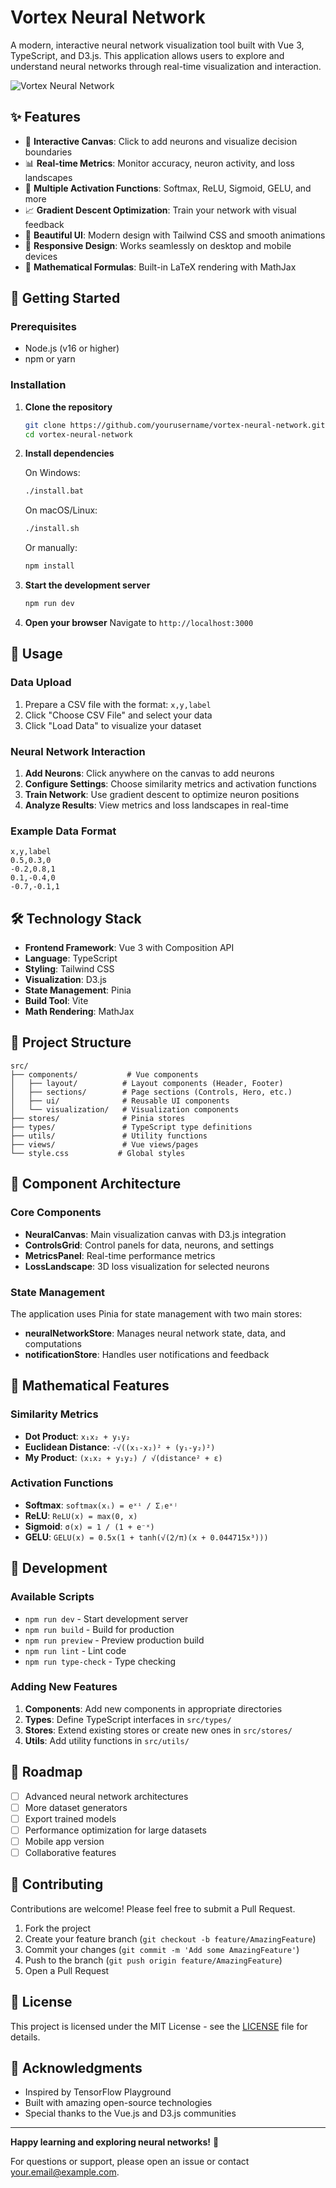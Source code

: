 # Vortex Neural Network

A modern, interactive neural network visualization tool built with Vue 3, TypeScript, and D3.js. This application allows users to explore and understand neural networks through real-time visualization and interaction.

![Vortex Neural Network](https://via.placeholder.com/800x400/3b82f6/ffffff?text=Vortex+Neural+Network)

## ✨ Features

- 🎯 **Interactive Canvas**: Click to add neurons and visualize decision boundaries
- 📊 **Real-time Metrics**: Monitor accuracy, neuron activity, and loss landscapes
- 🔄 **Multiple Activation Functions**: Softmax, ReLU, Sigmoid, GELU, and more
- 📈 **Gradient Descent Optimization**: Train your network with visual feedback
- 🎨 **Beautiful UI**: Modern design with Tailwind CSS and smooth animations
- 📱 **Responsive Design**: Works seamlessly on desktop and mobile devices
- 🧮 **Mathematical Formulas**: Built-in LaTeX rendering with MathJax

## 🚀 Getting Started

### Prerequisites

- Node.js (v16 or higher)
- npm or yarn

### Installation

1. **Clone the repository**
   ```bash
   git clone https://github.com/yourusername/vortex-neural-network.git
   cd vortex-neural-network
   ```

2. **Install dependencies**
   
   On Windows:
   ```bash
   ./install.bat
   ```
   
   On macOS/Linux:
   ```bash
   ./install.sh
   ```
   
   Or manually:
   ```bash
   npm install
   ```

3. **Start the development server**
   ```bash
   npm run dev
   ```

4. **Open your browser**
   Navigate to `http://localhost:3000`

## 📖 Usage

### Data Upload
1. Prepare a CSV file with the format: `x,y,label`
2. Click "Choose CSV File" and select your data
3. Click "Load Data" to visualize your dataset

### Neural Network Interaction
1. **Add Neurons**: Click anywhere on the canvas to add neurons
2. **Configure Settings**: Choose similarity metrics and activation functions
3. **Train Network**: Use gradient descent to optimize neuron positions
4. **Analyze Results**: View metrics and loss landscapes in real-time

### Example Data Format
```csv
x,y,label
0.5,0.3,0
-0.2,0.8,1
0.1,-0.4,0
-0.7,-0.1,1
```

## 🛠️ Technology Stack

- **Frontend Framework**: Vue 3 with Composition API
- **Language**: TypeScript
- **Styling**: Tailwind CSS
- **Visualization**: D3.js
- **State Management**: Pinia
- **Build Tool**: Vite
- **Math Rendering**: MathJax

## 📁 Project Structure

```
src/
├── components/           # Vue components
│   ├── layout/          # Layout components (Header, Footer)
│   ├── sections/        # Page sections (Controls, Hero, etc.)
│   ├── ui/              # Reusable UI components
│   └── visualization/   # Visualization components
├── stores/              # Pinia stores
├── types/               # TypeScript type definitions
├── utils/               # Utility functions
├── views/               # Vue views/pages
└── style.css           # Global styles
```

## 🎨 Component Architecture

### Core Components

- **NeuralCanvas**: Main visualization canvas with D3.js integration
- **ControlsGrid**: Control panels for data, neurons, and settings
- **MetricsPanel**: Real-time performance metrics
- **LossLandscape**: 3D loss visualization for selected neurons

### State Management

The application uses Pinia for state management with two main stores:

- **neuralNetworkStore**: Manages neural network state, data, and computations
- **notificationStore**: Handles user notifications and feedback

## 🧮 Mathematical Features

### Similarity Metrics
- **Dot Product**: `x₁x₂ + y₁y₂`
- **Euclidean Distance**: `-√((x₁-x₂)² + (y₁-y₂)²)`
- **My Product**: `(x₁x₂ + y₁y₂) / √(distance² + ε)`

### Activation Functions
- **Softmax**: `softmax(xᵢ) = eˣⁱ / Σⱼeˣʲ`
- **ReLU**: `ReLU(x) = max(0, x)`
- **Sigmoid**: `σ(x) = 1 / (1 + e⁻ˣ)`
- **GELU**: `GELU(x) = 0.5x(1 + tanh(√(2/π)(x + 0.044715x³)))`

## 🔧 Development

### Available Scripts

- `npm run dev` - Start development server
- `npm run build` - Build for production
- `npm run preview` - Preview production build
- `npm run lint` - Lint code
- `npm run type-check` - Type checking

### Adding New Features

1. **Components**: Add new components in appropriate directories
2. **Types**: Define TypeScript interfaces in `src/types/`
3. **Stores**: Extend existing stores or create new ones in `src/stores/`
4. **Utils**: Add utility functions in `src/utils/`

## 🎯 Roadmap

- [ ] Advanced neural network architectures
- [ ] More dataset generators
- [ ] Export trained models
- [ ] Performance optimization for large datasets
- [ ] Mobile app version
- [ ] Collaborative features

## 🤝 Contributing

Contributions are welcome! Please feel free to submit a Pull Request.

1. Fork the project
2. Create your feature branch (`git checkout -b feature/AmazingFeature`)
3. Commit your changes (`git commit -m 'Add some AmazingFeature'`)
4. Push to the branch (`git push origin feature/AmazingFeature`)
5. Open a Pull Request

## 📄 License

This project is licensed under the MIT License - see the [LICENSE](LICENSE) file for details.

## 🙏 Acknowledgments

- Inspired by TensorFlow Playground
- Built with amazing open-source technologies
- Special thanks to the Vue.js and D3.js communities

---

**Happy learning and exploring neural networks!** 🚀

For questions or support, please open an issue or contact [your.email@example.com](mailto:your.email@example.com).
